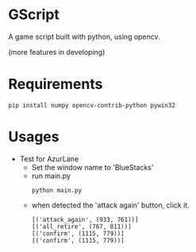 # GScript
A game script built with python, using opencv.

(more features in developing)

# Requirements
~~~shell
pip install numpy opencv-contrib-python pywin32 
~~~

# Usages
- Test for AzurLane
  - Set the window name to 'BlueStacks'
  - run main.py
    ~~~shell
    python main.py
    ~~~
  - when detected the 'attack again' button, click it.
    ~~~shell
    [('attack_again', (933, 761))]
    [('all_retire', (767, 811))]
    [('confirm', (1115, 779))]
    [('confirm', (1115, 779))]
    ~~~~
